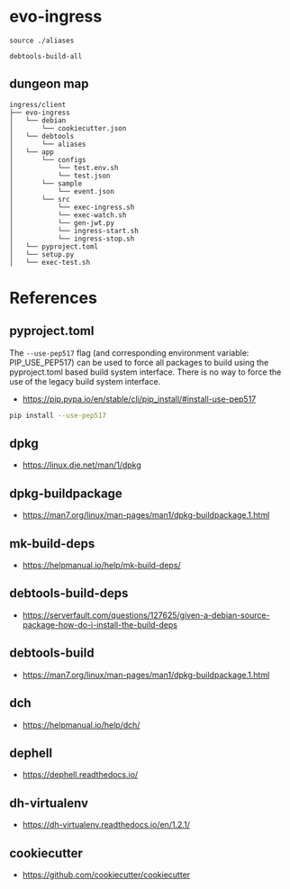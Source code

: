 # evo-ingress

 ```
 source ./aliases

 debtools-build-all
 ```

## dungeon map

```
ingress/client
├── evo-ingress
│   └── debian
│       └── cookiecutter.json
│   └── debtools
│       └── aliases
│   └── app
│       └── configs
│           └── test.env.sh
│           └── test.json
│       └── sample
│           └── event.json
│       └── src
│           └── exec-ingress.sh
│           └── exec-watch.sh
│           └── gen-jwt.py
│           └── ingress-start.sh
│           └── ingress-stop.sh
│   └── pyproject.toml
│   └── setup.py
│   └── exec-test.sh

```

# References

## pyproject.toml
The `--use-pep517` flag (and corresponding environment variable: PIP_USE_PEP517) can be used to force all packages to build using the pyproject.toml based build system interface. There is no way to force the use of the legacy build system interface.

 - https://pip.pypa.io/en/stable/cli/pip_install/#install-use-pep517

```bash
pip install --use-pep517
```

## dpkg
 - https://linux.die.net/man/1/dpkg

## dpkg-buildpackage
 - https://man7.org/linux/man-pages/man1/dpkg-buildpackage.1.html

## mk-build-deps
 - https://helpmanual.io/help/mk-build-deps/

## debtools-build-deps
 - https://serverfault.com/questions/127625/given-a-debian-source-package-how-do-i-install-the-build-deps

## debtools-build
 - https://man7.org/linux/man-pages/man1/dpkg-buildpackage.1.html

## dch
 - https://helpmanual.io/help/dch/

## dephell
 - https://dephell.readthedocs.io/

## dh-virtualenv
 - https://dh-virtualenv.readthedocs.io/en/1.2.1/

## cookiecutter
 - https://github.com/cookiecutter/cookiecutter

## 